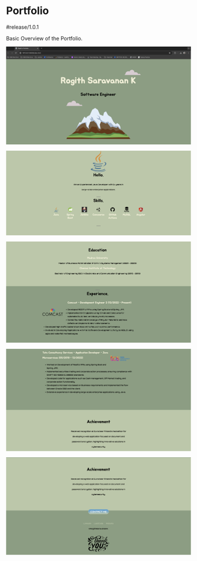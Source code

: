 # Portfolio
#release/1.0.1

Basic Overview of the Portfolio.

![Image 1](./resources/Image-1.png)

![Image 2](./resources/Image-2.png)

![Image 3](./resources/Image-3.png)

![Image 4](./resources/Image-4.png)

![Image 5](./resources/Image-5.png)